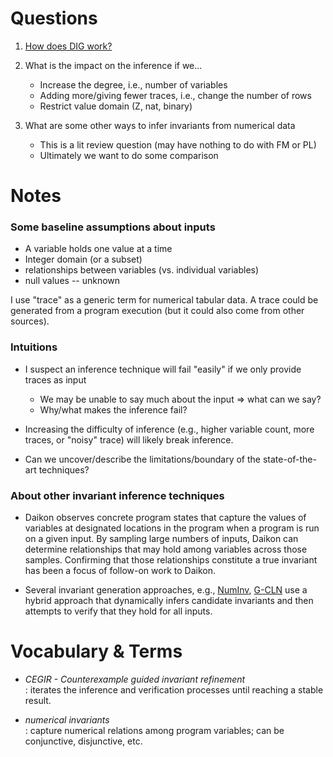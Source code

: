 # Questions

1. [How does DIG work?](dig.md)

2. What is the impact on the inference if we...
   * Increase the degree, i.e., number of variables
   * Adding more/giving fewer traces, i.e., change the number of rows
   * Restrict value domain (Z, nat, binary)

3. What are some other ways to infer invariants from numerical data
   * This is a lit review question (may have nothing to do with FM or PL)
   * Ultimately we want to do some comparison


# Notes

### Some baseline assumptions about inputs

* A variable holds one value at a time
* Integer domain (or a subset)
* relationships between variables (vs. individual variables)
* null values -- unknown

I use "trace" as a generic term for numerical tabular data.
A trace could be generated from a program execution (but it could also come from other sources).

### Intuitions

* I suspect an inference technique will fail "easily" if we only provide traces as input
  - We may be unable to say much about the input => what can we say?
  - Why/what makes the inference fail?
  
* Increasing the difficulty of inference (e.g., higher variable count, more traces, or "noisy" trace) will likely break inference.
* Can we uncover/describe the limitations/boundary of the state-of-the-art techniques?

### About other invariant inference techniques

* Daikon observes concrete program states that capture the values of variables at designated locations in the program when a program is run on a given input. 
  By sampling large numbers of inputs, Daikon can determine relationships that may hold among variables across those samples. 
  Confirming that those relationships constitute a true invariant has been a focus of follow-on work to Daikon. 

* Several invariant generation approaches, e.g., 
  [NumInv](https://github.com/dynaroars/numinv), 
  [G-CLN](https://www.cs.columbia.edu/~rgu/publications/pldi20-yao.pdf) 
  use a hybrid approach that dynamically infers candidate invariants and then attempts to verify that they hold for all inputs.


# Vocabulary & Terms

* _CEGIR - Counterexample guided invariant refinement_    
  : iterates the inference and verification processes until reaching a stable result.

* _numerical invariants_      
  : capture numerical relations among program variables; can be conjunctive, disjunctive, etc.

